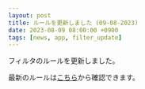 ```yaml
---
layout: post
title: ルールを更新しました (09-08-2023)
date: 2023-08-09 08:00:00 +0900
tags: [news, app, filter_update]
---
```


フィルタのルールを更新しました。

最新のルールは[こちら](https://github.com/kittytail/BlockerRules)から確認できます。
